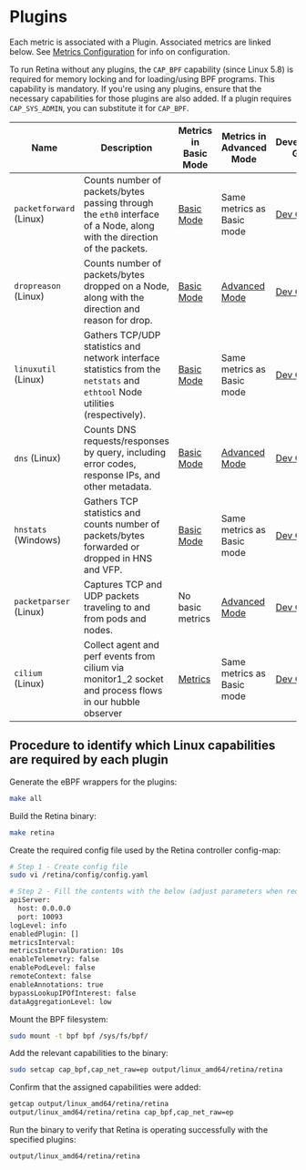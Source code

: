 # Plugins

Each metric is associated with a Plugin.
Associated metrics are linked below.
See [Metrics Configuration](../configuration.md) for info on configuration.

To run Retina without any plugins, the `CAP_BPF` capability (since Linux 5.8) is required for memory locking and for loading/using BPF programs. This capability is mandatory. If you're using any plugins, ensure that the necessary capabilities for those plugins are also added. If a plugin requires `CAP_SYS_ADMIN`, you can substitute it for `CAP_BPF`.

| Name                    | Description                                                                                                                  | Metrics in Basic Mode                                  | Metrics in Advanced Mode                                  | Development Guide               |
| ----------------------- | ---------------------------------------------------------------------------------------------------------------------------- | ------------------------------------------------------ | --------------------------------------------------------- | ------------------------------- |
| `packetforward` (Linux) | Counts number of packets/bytes passing through the `eth0` interface of a Node, along with the direction of the packets.      | [Basic Mode](../modes/basic.md#plugin-packetforward-linux)   | Same metrics as Basic mode                                | [Dev Guide](./Linux/packetforward.md) |
| `dropreason` (Linux)    | Counts number of packets/bytes dropped on a Node, along with the direction and reason for drop.                              | [Basic Mode](../modes/basic.md#plugin-dropreason-linux)      | [Advanced Mode](../modes/advanced.md#plugin-dropreason-linux)   | [Dev Guide](./Linux/dropreason.md)    |
| `linuxutil` (Linux)     | Gathers TCP/UDP statistics and network interface statistics from the `netstats` and `ethtool` Node utilities (respectively). | [Basic Mode](../modes/basic.md#plugin-linuxutil-linux)       | Same metrics as Basic mode                                | [Dev Guide](./Linux/linuxutil.md)     |
| `dns` (Linux)           | Counts DNS requests/responses by query, including error codes, response IPs, and other metadata.                             | [Basic Mode](../modes/basic.md#plugin-dns-linux)             | [Advanced Mode](../modes/advanced.md#plugin-dns-linux)          | [Dev Guide](./Linux/dns.md)           |
| `hnstats` (Windows)     | Gathers TCP statistics and counts number of packets/bytes forwarded or dropped in HNS and VFP.                               | [Basic Mode](../modes/basic.md#plugin-hnsstats-windows)      | Same metrics as Basic mode                                | [Dev Guide](./Windows/hnsstats.md)      |
| `packetparser` (Linux)  | Captures TCP and UDP packets traveling to and from pods and nodes.                | No basic metrics                                       | [Advanced Mode](../modes/advanced.md#plugin-packetparser-linux) | [Dev Guide](./Linux/packetparser.md)  |
| `cilium` (Linux) | Collect agent and perf events from cilium via monitor1_2 socket and process flows in our hubble observer | [Metrics](./Linux/ciliumeventobserver.md#metrics) | Same metrics as Basic mode | [Dev Guide](./Linux/ciliumeventobserver.md) |

## Procedure to identify which Linux capabilities are required by each plugin

Generate the eBPF wrappers for the plugins:

```bash
make all
```

Build the Retina binary:

```bash
make retina
```

Create the required config file used by the Retina controller config-map:

```bash
# Step 1 - Create config file
sudo vi /retina/config/config.yaml

# Step 2 - Fill the contents with the below (adjust parameters when required) and save it
apiServer:
  host: 0.0.0.0
  port: 10093
logLevel: info
enabledPlugin: []
metricsInterval:
metricsIntervalDuration: 10s
enableTelemetry: false
enablePodLevel: false
remoteContext: false
enableAnnotations: true
bypassLookupIPOfInterest: false
dataAggregationLevel: low
```

Mount the BPF filesystem:

```bash
sudo mount -t bpf bpf /sys/fs/bpf/
```

Add the relevant capabilities to the binary:

```bash
sudo setcap cap_bpf,cap_net_raw=ep output/linux_amd64/retina/retina
```

Confirm that the assigned capabilities were added:

```bash
getcap output/linux_amd64/retina/retina
output/linux_amd64/retina/retina cap_bpf,cap_net_raw=ep
```

Run the binary to verify that Retina is operating successfully with the specified plugins:

```bash
output/linux_amd64/retina/retina
```

